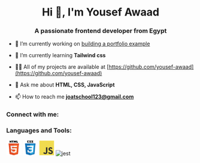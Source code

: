<h1 align="center">Hi 👋, I'm Yousef Awaad</h1>
<h3 align="center">A passionate frontend developer from Egypt</h3>

- 🔭 I’m currently working on [building a portfolio example](https://yousef-awaad.github.io/Portfolio-Example/)

- 🌱 I’m currently learning **Tailwind css**

- 👨‍💻 All of my projects are available at [https://github.com/yousef-awaad](https://github.com/yousef-awaad)

- 💬 Ask me about **HTML, CSS, JavaScript**

- 📫 How to reach me **joatschool123@gmail.com**

<h3 align="left">Connect with me:</h3>
<p align="left">
</p>

<h3 align="left">Languages and Tools:</h3>
<p align="left"> <img src="https://raw.githubusercontent.com/devicons/devicon/master/icons/html5/html5-original-wordmark.svg" alt="html5" width="40" height="40"/> <img src="https://raw.githubusercontent.com/devicons/devicon/master/icons/css3/css3-original-wordmark.svg" alt="css3" width="40" height="40"/>  <img src="https://raw.githubusercontent.com/devicons/devicon/master/icons/javascript/javascript-original.svg" alt="javascript" width="40" height="40"/> <img src="https://www.vectorlogo.zone/logos/jestjsio/jestjsio-icon.svg" alt="jest" width="40" height="40"/> </p>
